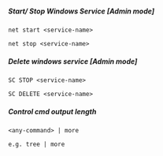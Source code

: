 ##### Start/ Stop Windows Service [Admin mode]

```
net start <service-name>

net stop <service-name>
```


##### Delete windows service [Admin mode]

```
SC STOP <service-name>

SC DELETE <service-name>
```


##### Control cmd output length 

```
<any-command> | more

e.g. tree | more
```
